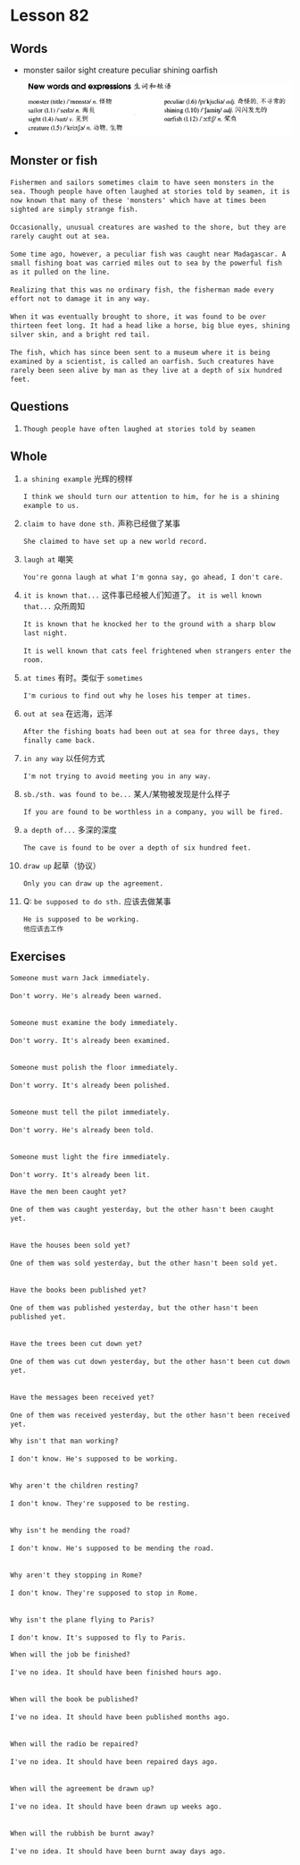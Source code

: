 # Lesson 82

## Words

- monster sailor sight creature peculiar shining oarfish

- ![Words](../../../Images/Part2/09/words-82.png)

## Monster or fish

```
Fishermen and sailors sometimes claim to have seen monsters in the sea. Though people have often laughed at stories told by seamen, it is now known that many of these 'monsters' which have at times been sighted are simply strange fish.

Occasionally, unusual creatures are washed to the shore, but they are rarely caught out at sea.

Some time ago, however, a peculiar fish was caught near Madagascar. A small fishing boat was carried miles out to sea by the powerful fish as it pulled on the line.

Realizing that this was no ordinary fish, the fisherman made every effort not to damage it in any way.

When it was eventually brought to shore, it was found to be over thirteen feet long. It had a head like a horse, big blue eyes, shining silver skin, and a bright red tail.

The fish, which has since been sent to a museum where it is being examined by a scientist, is called an oarfish. Such creatures have rarely been seen alive by man as they live at a depth of six hundred feet.
```

## Questions

1. `Though people have often laughed at stories told by seamen`

## Whole

1. `a shining example` 光辉的榜样

   ```
   I think we should turn our attention to him, for he is a shining example to us.
   ```

2. `claim to have done sth.` 声称已经做了某事

   ```
   She claimed to have set up a new world record.
   ```

3. `laugh at` 嘲笑

   ```
   You're gonna laugh at what I'm gonna say, go ahead, I don't care.
   ```

4. `it is known that...` 这件事已经被人们知道了。 `it is well known that...` 众所周知

   ```
   It is known that he knocked her to the ground with a sharp blow last night.

   It is well known that cats feel frightened when strangers enter the room.
   ```

5. `at times` 有时。类似于 `sometimes`

   ```
   I'm curious to find out why he loses his temper at times.
   ```

6. `out at sea` 在远海，远洋

   ```
   After the fishing boats had been out at sea for three days, they finally came back.
   ```

7. `in any way` 以任何方式

   ```
   I'm not trying to avoid meeting you in any way.
   ```

8. `sb./sth. was found to be...` 某人/某物被发现是什么样子

   ```
   If you are found to be worthless in a company, you will be fired.
   ```

9. `a depth of...` 多深的深度

   ```
   The cave is found to be over a depth of six hundred feet.
   ```

10. `draw up` 起草（协议）

    ```
    Only you can draw up the agreement.
    ```

11. Q: `be supposed to do sth.` 应该去做某事

    ```
    He is supposed to be working.
    他应该去工作
    ```

## Exercises

```
Someone must warn Jack immediately.

Don't worry. He's already been warned.


Someone must examine the body immediately.

Don't worry. It's already been examined.


Someone must polish the floor immediately.

Don't worry. It's already been polished.


Someone must tell the pilot immediately.

Don't worry. He's already been told.


Someone must light the fire immediately.

Don't worry. It's already been lit.
```

```
Have the men been caught yet?

One of them was caught yesterday, but the other hasn't been caught yet.


Have the houses been sold yet?

One of them was sold yesterday, but the other hasn't been sold yet.


Have the books been published yet?

One of them was published yesterday, but the other hasn't been published yet.


Have the trees been cut down yet?

One of them was cut down yesterday, but the other hasn't been cut down yet.


Have the messages been received yet?

One of them was received yesterday, but the other hasn't been received yet.
```

```
Why isn't that man working?

I don't know. He's supposed to be working.


Why aren't the children resting?

I don't know. They're supposed to be resting.


Why isn't he mending the road?

I don't know. He's supposed to be mending the road.


Why aren't they stopping in Rome?

I don't know. They're supposed to stop in Rome.


Why isn't the plane flying to Paris?

I don't know. It's supposed to fly to Paris.
```

```
When will the job be finished?

I've no idea. It should have been finished hours ago.


When will the book be published?

I've no idea. It should have been published months ago.


When will the radio be repaired?

I've no idea. It should have been repaired days ago.


When will the agreement be drawn up?

I've no idea. It should have been drawn up weeks ago.


When will the rubbish be burnt away?

I've no idea. It should have been burnt away days ago.
```
